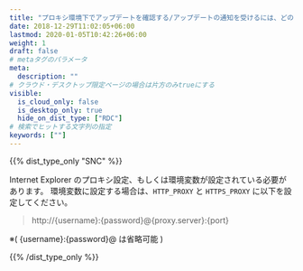 ```yaml
---
title: "プロキシ環境下でアップデートを確認する/アップデートの通知を受けるには、どのように設定すればいいですか？"
date: 2018-12-29T11:02:05+06:00
lastmod: 2020-01-05T10:42:26+06:00
weight: 1
draft: false
# metaタグのパラメータ
meta:
  description: ""
# クラウド・デスクトップ限定ページの場合は片方のみtrueにする
visible:
  is_cloud_only: false
  is_desktop_only: true
  hide_on_dist_type: ["RDC"]
# 検索でヒットする文字列の指定
keywords: [""]
---
```


{{% dist_type_only "SNC" %}}

Internet Explorer のプロキシ設定、もしくは環境変数が設定されている必要があります。
環境変数に設定する場合は、`HTTP_PROXY` と `HTTPS_PROXY` に以下を設定してください。

> http://{username}:{password}@{proxy.server}:{port}

※( {username}:{password}@ は省略可能 )

{{% /dist_type_only %}}
